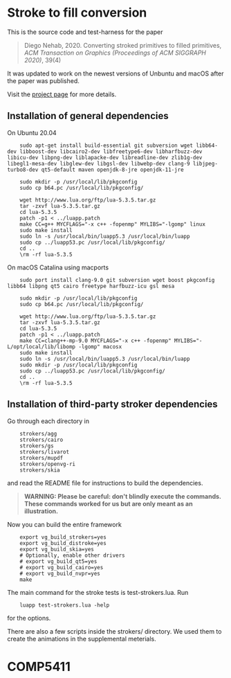 # Stroke to fill conversion

This is the source code and test-harness for the paper

> Diego Nehab, 2020. Converting stroked primitives to filled primitives,
> *ACM Transaction on Graphics (Proceedings of ACM SIGGRAPH 2020)*, 39(4)

It was updated to work on the newest versions of Unbuntu and macOS after the
paper was published.

Visit the [project page](http://www.impa.br/~diego/projects/Neh20) for more details.

## Installation of general dependencies

On Ubuntu 20.04

```
    sudo apt-get install build-essential git subversion wget libb64-dev libboost-dev libcairo2-dev libfreetype6-dev libharfbuzz-dev libicu-dev libpng-dev liblapacke-dev libreadline-dev zlib1g-dev libegl1-mesa-dev libglew-dev libgsl-dev libwebp-dev clang-9 libjpeg-turbo8-dev qt5-default maven openjdk-8-jre openjdk-11-jre

    sudo mkdir -p /usr/local/lib/pkgconfig
    sudo cp b64.pc /usr/local/lib/pkgconfig/

    wget http://www.lua.org/ftp/lua-5.3.5.tar.gz
    tar -zxvf lua-5.3.5.tar.gz
    cd lua-5.3.5
    patch -p1 < ../luapp.patch
    make CC=g++ MYCFLAGS="-x c++ -fopenmp" MYLIBS="-lgomp" linux
    sudo make install
    sudo ln -s /usr/local/bin/luapp5.3 /usr/local/bin/luapp
    sudo cp ../luapp53.pc /usr/local/lib/pkgconfig/
    cd ..
    \rm -rf lua-5.3.5

```

On macOS Catalina using macports


```
    sudo port install clang-9.0 git subversion wget boost pkgconfig libb64 libpng qt5 cairo freetype harfbuzz-icu gsl mesa

    sudo mkdir -p /usr/local/lib/pkgconfig
    sudo cp b64.pc /usr/local/lib/pkgconfig/

    wget http://www.lua.org/ftp/lua-5.3.5.tar.gz
    tar -zxvf lua-5.3.5.tar.gz
    cd lua-5.3.5
    patch -p1 < ../luapp.patch
    make CC=clang++-mp-9.0 MYCFLAGS="-x c++ -fopenmp" MYLIBS="-L/opt/local/lib/libomp -lgomp" macosx
    sudo make install
    sudo ln -s /usr/local/bin/luapp5.3 /usr/local/bin/luapp
    sudo mkdir -p /usr/local/lib/pkgconfig
    sudo cp ../luapp53.pc /usr/local/lib/pkgconfig/
    cd ..
    \rm -rf lua-5.3.5
```

## Installation of third-party stroker dependencies

Go through each directory in

```
    strokers/agg
    strokers/cairo
    strokers/gs
    strokers/livarot
    strokers/mupdf
    strokers/openvg-ri
    strokers/skia
```

and read the README file for instructions to build the dependencies.

> **WARNING: Please be careful: don't blindly execute the commands.
> These commands worked for us but are only meant as an illustration.**

Now you can build the entire framework

```
    export vg_build_strokers=yes
    export vg_build_distroke=yes
    export vg_build_skia=yes
    # Optionally, enable other drivers
    # export vg_build_qt5=yes
    # export vg_build_cairo=yes
    # export vg_build_nvpr=yes
    make
```

The main command for the stroke tests is test-strokers.lua.
Run

```
    luapp test-strokers.lua -help
```

for the options.

There are also a few scripts inside the strokers/ directory.
We used them to create the animations in the supplemental meterials.
# COMP5411
